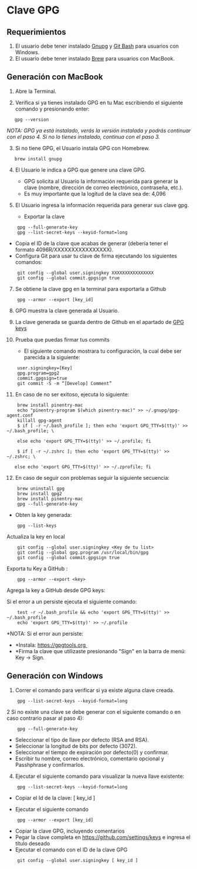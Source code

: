 # Clave GPG
## Requerimientos
   
   1. El usuario debe tener instalado [Gnupg](https://www.gnupg.org/download) y [Git Bash](https://git-scm.com/downloads) para usuarios con Windows.
   2. El usuario debe tener instalado [Brew](https://brew.sh/index_es) para usuarios con MacBook.

## Generación con MacBook

1. Abre la Terminal.

2. Verifica si ya tienes instalado GPG en tu Mac escribiendo el siguiente comando y presionando enter:
 ```
    gpg --version  
 ```
   *NOTA: GPG ya está instalado, verás la versión instalada y podrás continuar con el paso 4. Si no lo tienes instalado, continua con el paso 3.*

3. Si no tiene GPG, el Usuario instala GPG con Homebrew.
 ```
    brew install gnupg
 ```
4. El Usuario le indica a GPG que genere una clave GPG.
    * GPG solicita al Usuario la información requerida para generar la clave (nombre, dirección de correo electrónico, contraseña, etc.).
    * Es muy importante que la logitud de la clave sea de: 4,096

6. El Usuario ingresa la información requerida para generar sus clave gpg. 
   * Exportar la clave 
```
    gpg --full-generate-key
    gpg --list-secret-keys --keyid-format=long
```
   * Copia el ID de la clave que acabas de generar (debería tener el formato 4096R/XXXXXXXXXXXXXXXX).
   * Configura Git para usar tu clave de firma ejecutando los siguientes comandos:
```
    git config --global user.signingkey XXXXXXXXXXXXXXXX
    git config --global commit.gpgsign true
```
    
7. Se obtiene la clave gpg en la terminal para exportarla a Github
```
    gpg --armor --export [key_id]
```
8. GPG muestra la clave generada al Usuario.

9. La clave generada se guarda dentro de Github en el apartado de [GPG keys](https://github.com/settings/keys)

10. Prueba que puedas firmar tus commits 
    * El siguiente comando mostrara tu configuración, la cual debe ser parecida a la siguiente:
```
    user.signingkey=[Key]
    gpg.program=gpg2
    commit.gpgsign=true
    git commit -S -m “[Develop] Comment”
```

11. En caso de no ser exitoso, ejecuta lo siguiente:
```
    brew install pinentry-mac
    echo "pinentry-program $(which pinentry-mac)" >> ~/.gnupg/gpg-agent.conf
    killall gpg-agent
    $ if [ -r ~/.bash_profile ]; then echo 'export GPG_TTY=$(tty)' >> ~/.bash_profile; \

    else echo 'export GPG_TTY=$(tty)' >> ~/.profile; fi
    
    $ if [ -r ~/.zshrc ]; then echo 'export GPG_TTY=$(tty)' >> ~/.zshrc; \

   else echo 'export GPG_TTY=$(tty)' >> ~/.zprofile; fi
```

12. En caso de seguir con problemas seguir la siguiente secuencia:

```
    brew uninstall gpg
    brew install gpg2
    brew install pinentry-mac 
    gpg --full-generate-key 
```
   * Obten la key generada: 
```
    gpg --list-keys
```

Actualiza la key en local
```
    git config --global user.signingkey <Key de tu list>
    git config --global gpg.program /usr/local/bin/gpg
    git config --global commit.gpgsign true
```
Exporta tu Key a GitHub :
```
    gpg --armor --export <key> 
```

Agrega la key a GitHub desde GPG keys:   

Si el error a un persiste ejecuta el siguiente comando:

```
    test -r ~/.bash_profile && echo 'export GPG_TTY=$(tty)' >> ~/.bash_profile
    echo 'export GPG_TTY=$(tty)' >> ~/.profile
```

*NOTA: Si el error aun persiste:

   * *Instala: https://gpgtools.org 
   * *Firma la clave que utilizaste presionando "Sign" en la barra de menú: Key -> Sign.

## Generación con Windows

1. Correr el comando para verificar si ya existe alguna clave creada.
```
    gpg --list-secret-keys --keyid-format=long
```
2 Si no existe una clave se debe generar con el siguiente comando o en caso contrario pasar al paso 4):
```
    gpg --full-generate-key
```
  * Seleccionar el tipo de llave por defecto (RSA and RSA).
  * Seleccionar la longitud de bits por defecto (3072).
  * Seleccionar el tiempo de expiración por defecto(0) y confirmar.
  * Escribir tu nombre, correo electrónico, comentario opcional y Passhphrase y confirmarlos.

4. Ejecutar el siguiente comando para visualizar la nueva llave existente:
```
    gpg --list-secret-keys --keyid-format=long
```
   * Copiar el Id de la clave: [ key_id ] 

   * Ejecutar el siguiente comando
```
    gpg --armor --export [key_id]
```
   * Copiar la clave GPG, incluyendo comentarios
   * Pegar la clave completa en https://github.com/settings/keys  e ingresa el título deseado
   * Ejecutar el comando con el ID de la clave GPG
```
    git config --global user.signingkey [ key_id ]
```
